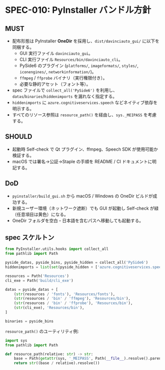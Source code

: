 # SPEC-010: PyInstaller バンドル方針

## MUST
- 配布形態は PyInstaller **OneDir** を採用し、`dist/davinciauto_gui/` に以下を同梱する。
  - GUI 実行ファイル `davinciauto_gui`。
  - CLI 実行ファイル `Resources/bin/davinciauto_cli`。
  - PySide6 のプラグイン (`platforms/`, `imageformats/`, `styles/`, `iconengines/`, `networkinformation/`)。
  - `ffmpeg` / `ffprobe` バイナリ（実行権限付き）。
  - 必要な静的アセット（フォント等）。
- spec ファイルで `collect_all('PySide6')` を利用し、`datas`/`binaries`/`hiddenimports` を漏れなく指定する。
- `hiddenimports` に `azure.cognitiveservices.speech` などネイティブ依存を明示する。
- すべてのリソース参照は `resource_path()` を経由し、`sys._MEIPASS` を考慮する。

## SHOULD
- 起動時 Self-check で Qt プラグイン、ffmpeg、Speech SDK が使用可能か検証する。
- macOS では署名→公証→Staple の手順を README / CI ドキュメントに明記する。

## DoD
- `pyinstaller/build_gui.sh` から macOS / Windows の OneDir ビルドが成功する。
- 新規ユーザー環境（ネットワーク遮断）でも GUI が起動し Self-check が緑（任意項目は黄色）になる。
- OneDir フォルダを空白・日本語を含むパスへ移動しても起動する。

## spec スケルトン
```python
from PyInstaller.utils.hooks import collect_all
from pathlib import Path

pyside_datas, pyside_bins, pyside_hidden = collect_all('PySide6')
hiddenimports = list(set(pyside_hidden + ['azure.cognitiveservices.speech']))

resources = Path('Resources')
cli_exe = Path('build/cli_exe')

datas = pyside_datas + [
    (str(resources / 'fonts'), 'Resources/fonts'),
    (str(resources / 'bin' / 'ffmpeg'), 'Resources/bin'),
    (str(resources / 'bin' / 'ffprobe'), 'Resources/bin'),
    (str(cli_exe), 'Resources/bin'),
]

binaries = pyside_bins
```

`resource_path()` のユーティリティ例:
```python
import sys
from pathlib import Path

def resource_path(relative: str) -> str:
    base = Path(getattr(sys, '_MEIPASS', Path(__file__).resolve().parent))
    return str((base / relative).resolve())
```
